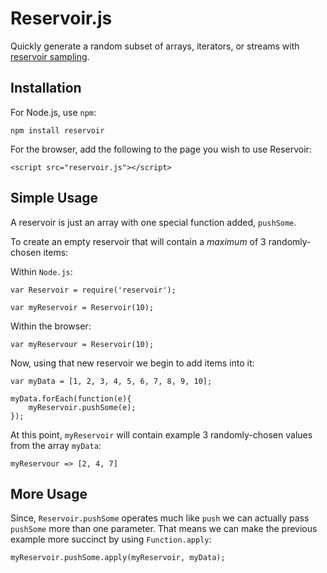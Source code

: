 # Reservoir.js
Quickly generate a random subset of arrays, iterators, or streams with [reservoir sampling](http://en.wikipedia.org/wiki/Reservoir_sampling).

## Installation

For Node.js, use `npm`:

````
npm install reservoir
````

For the browser, add the following to the page you wish to use Reservoir:

````
<script src="reservoir.js"></script>
````

## Simple Usage

A reservoir is just an array with one special function added, `pushSome`.

To create an empty reservoir that will contain a *maximum* of 3 randomly-chosen items:

Within `Node.js`:

````
var Reservoir = require('reservoir');

var myReservoir = Reservoir(10);
````

Within the browser:
````
var myReservour = Reservoir(10); 
````

Now, using that new reservoir we begin to add items into it:

````
var myData = [1, 2, 3, 4, 5, 6, 7, 8, 9, 10];

myData.forEach(function(e){
	myReservoir.pushSome(e);
});
````

At this point, `myReservoir` will contain example 3 randomly-chosen values from the array `myData`:

````
myReservour => [2, 4, 7]
````

## More Usage

Since, `Reservoir.pushSome` operates much like `push` we can actually pass `pushSome` more than one parameter. That means we can make the previous example more succinct by using `Function.apply`:

````
myReservoir.pushSome.apply(myReservoir, myData);
````